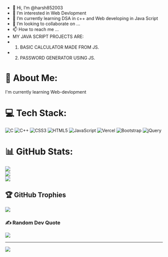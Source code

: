 - 👋 Hi, I’m @harsh852003
- 👀 I’m interested in Web Devlopment 
- 🌱 I’m currently learning DSA in c++ and Web developing in Java Script
- 💞️ I’m looking to collaborate on ...
- 📫 How to reach me ...
- MY JAVA SCRIPT PROJECTS ARE:
- 1. BASIC CALCULATOR MADE FROM JS.
- 2. PASSWORD GENERATOR USING JS.

<!---
harsh852003/harsh852003 is a ✨ special ✨ repository because its `README.md` (this file) appears on your GitHub profile.
You can click the Preview link to take a look at your changes.
--->
# 💫 About Me:
I'm currently learning Web-devlopment<br>


# 💻 Tech Stack:
![C](https://img.shields.io/badge/c-%2300599C.svg?style=for-the-badge&logo=c&logoColor=white) ![C++](https://img.shields.io/badge/c++-%2300599C.svg?style=for-the-badge&logo=c%2B%2B&logoColor=white) ![CSS3](https://img.shields.io/badge/css3-%231572B6.svg?style=for-the-badge&logo=css3&logoColor=white) ![HTML5](https://img.shields.io/badge/html5-%23E34F26.svg?style=for-the-badge&logo=html5&logoColor=white) ![JavaScript](https://img.shields.io/badge/javascript-%23323330.svg?style=for-the-badge&logo=javascript&logoColor=%23F7DF1E) ![Vercel](https://img.shields.io/badge/vercel-%23000000.svg?style=for-the-badge&logo=vercel&logoColor=white) ![Bootstrap](https://img.shields.io/badge/bootstrap-%23563D7C.svg?style=for-the-badge&logo=bootstrap&logoColor=white) ![jQuery](https://img.shields.io/badge/jquery-%230769AD.svg?style=for-the-badge&logo=jquery&logoColor=white)
# 📊 GitHub Stats:
![](https://github-readme-stats.vercel.app/api?username=harsh852003&theme=dark&hide_border=false&include_all_commits=false&count_private=false)<br/>
![](https://github-readme-streak-stats.herokuapp.com/?user=harsh852003&theme=dark&hide_border=false)<br/>
![](https://github-readme-stats.vercel.app/api/top-langs/?username=harsh852003&theme=dark&hide_border=false&include_all_commits=false&count_private=false&layout=compact)

## 🏆 GitHub Trophies
![](https://github-profile-trophy.vercel.app/?username=harsh852003&theme=radical&no-frame=false&no-bg=false&margin-w=4)

### ✍️ Random Dev Quote
![](https://quotes-github-readme.vercel.app/api?type=horizontal&theme=radical)

---
[![](https://visitcount.itsvg.in/api?id=harsh852003&icon=2&color=0)](https://visitcount.itsvg.in)

<!-- Proudly created with GPRM ( https://gprm.itsvg.in ) -->
